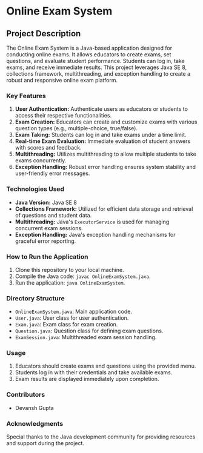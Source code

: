 # Online Exam System
## Project Description
The Online Exam System is a Java-based application designed for conducting online exams. It
allows educators to create exams, set questions, and evaluate student performance. Students
can log in, take exams, and receive immediate results. This project leverages Java SE 8,
collections framework, multithreading, and exception handling to create a robust and responsive
online exam platform.
### Key Features
1. **User Authentication:** Authenticate users as educators or students to access their
respective functionalities.
2. **Exam Creation:** Educators can create and customize exams with various question types
(e.g., multiple-choice, true/false).
3. **Exam Taking:** Students can log in and take exams under a time limit.
4. **Real-time Exam Evaluation:** Immediate evaluation of student answers with scores and
feedback.
5. **Multithreading:** Utilizes multithreading to allow multiple students to take exams
concurrently.
6. **Exception Handling:** Robust error handling ensures system stability and user-friendly error
messages.
### Technologies Used
- **Java Version:** Java SE 8
- **Collections Framework:** Utilized for efficient data storage and retrieval of questions and
student data.
- **Multithreading:** Java's `ExecutorService` is used for managing concurrent exam sessions.
- **Exception Handling:** Java's exception handling mechanisms for graceful error reporting.
### How to Run the Application
1. Clone this repository to your local machine.
2. Compile the Java code: `javac OnlineExamSystem.java`.
3. Run the application: `java OnlineExamSystem`.

### Directory Structure
- `OnlineExamSystem.java`: Main application code.
- `User.java`: User class for user authentication.
- `Exam.java`: Exam class for exam creation.
- `Question.java`: Question class for defining exam questions.
- `ExamSession.java`: Multithreaded exam session handling.
### Usage
1. Educators should create exams and questions using the provided menu.
2. Students log in with their credentials and take available exams.
3. Exam results are displayed immediately upon completion.
### Contributors
- Devansh Gupta
### Acknowledgments
Special thanks to the Java development community for providing resources and support during
the project.

